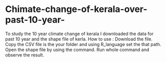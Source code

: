 # Chimate-change-of-kerala-over-past-10-year-
To study the 10 year climate change of kerala
I downloaded the data for past 10 year and the shape file of kerla.
How to use : Download the file.
Copy the CSV file is the your folder and using R_language set the that path.
Open the shape file by using the command.
Run whole command and observe the result.
